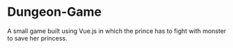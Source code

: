 # Dungeon-Game
A small game built using Vue.js in which the prince has to fight with monster to save her princess.
